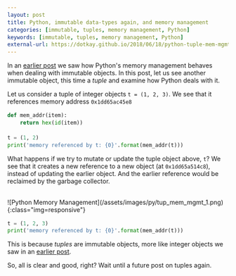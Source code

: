 ```yaml
---
layout: post
title: Python, immutable data-types again, and memory management
categories: [immutable, tuples, memory management, Python]
keywords: [immutable, tuples, memory management, Python]
external-url: https://dotkay.github.io/2018/06/18/python-tuple-mem-mgmt
---
```


In an [earlier post](https://dotkay.github.io/2018/06/01/python-var-mem-mgmt/) we saw how Python's memory management behaves when dealing with immutable objects. In this post, let us see another immutable object, this time a *tuple* and examine how Python deals with it.

Let us consider a tuple of integer objects `t = (1, 2, 3)`. We see that it references memory address `0x1dd65ac45e8`

```python
def mem_addr(item):
    return hex(id(item))

t = (1, 2)
print('memory referenced by t: {0}'.format(mem_addr(t)))
```

What happens if we try to mutate or update the tuple object above, `t`? We see that it creates a new reference to a new object (at `0x1dd65a514c8`), instead of updating the earlier object. And the earlier reference would be reclaimed by the garbage collector. 

<br>
<div class="img_container">
![Python Memory Management](/assets/images/py/tup_mem_mgmt_1.png){:class="img=responsive"}
</div>

```python
t = (1, 2, 3)
print('memory referenced by t: {0}'.format(mem_addr(t)))
```

This is because *tuples* are immutable objects, more like integer objects we saw in an [earlier post](https://dotkay.github.io/2018/06/01/python-var-mem-mgmt/). 

So, all is clear and good, right? Wait until a future post on tuples again.